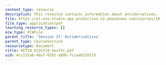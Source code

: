 ```yaml
---
content_type: resource
description: This resource contains information about antidervatives.
file: https://ol-ocw-studio-app-production.s3.amazonaws.com/courses/18-01sc-single-variable-calculus-fall-2010/4cc131a648a70191a09bfccaa8228723_MIT18_01SCF10_Ses37c.pdf
file_type: application/pdf
learning_resource_types: []
ocw_type: OCWFile
parent_title: 'Session 37: Antiderivatives'
parent_type: CourseSection
resourcetype: Document
title: MIT18_01SCF10_Ses37c.pdf
uid: 4cc131a6-48a7-0191-a09b-fccaa8228723
---
```

